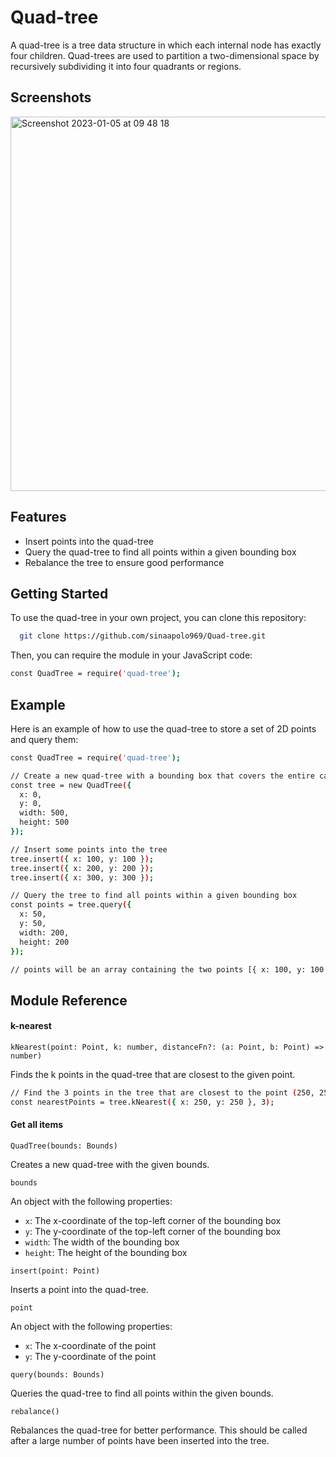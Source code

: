# Quad-tree

A quad-tree is a tree data structure in which each internal node has exactly four children. Quad-trees are used to
partition a two-dimensional space by recursively subdividing it into four quadrants or regions.

## Screenshots
<img width="599" alt="Screenshot 2023-01-05 at 09 48 18" src="https://user-images.githubusercontent.com/45508098/210773722-0b8176b1-7e10-4624-b6f3-355f2cc039e5.png">


## Features

- Insert points into the quad-tree
- Query the quad-tree to find all points within a given bounding box
- Rebalance the tree to ensure good performance


## Getting Started

To use the quad-tree in your own project, you can clone this repository:

```bash
  git clone https://github.com/sinaapolo969/Quad-tree.git
```

Then, you can require the module in your JavaScript code:

```bash
const QuadTree = require('quad-tree');
```

## Example

Here is an example of how to use the quad-tree to store a set of 2D points and query them:

```bash
const QuadTree = require('quad-tree');

// Create a new quad-tree with a bounding box that covers the entire canvas
const tree = new QuadTree({
  x: 0,
  y: 0,
  width: 500,
  height: 500
});

// Insert some points into the tree
tree.insert({ x: 100, y: 100 });
tree.insert({ x: 200, y: 200 });
tree.insert({ x: 300, y: 300 });

// Query the tree to find all points within a given bounding box
const points = tree.query({
  x: 50,
  y: 50,
  width: 200,
  height: 200
});

// points will be an array containing the two points [{ x: 100, y: 100 }, { x: 200, y: 200 }]
```

## Module Reference

#### k-nearest

`kNearest(point: Point, k: number, distanceFn?: (a: Point, b: Point) => number)`

Finds the k points in the quad-tree that are closest to the given point.

```bash
// Find the 3 points in the tree that are closest to the point (250, 250)
const nearestPoints = tree.kNearest({ x: 250, y: 250 }, 3);
```

#### Get all items

`QuadTree(bounds: Bounds)`

Creates a new quad-tree with the given bounds.

`bounds`

An object with the following properties:

- `x`: The x-coordinate of the top-left corner of the bounding box
- `y`: The y-coordinate of the top-left corner of the bounding box
- `width`: The width of the bounding box
- `height`: The height of the bounding box

`insert(point: Point)`

Inserts a point into the quad-tree.

`point`

An object with the following properties:

- `x`: The x-coordinate of the point
- `y`: The y-coordinate of the point

`query(bounds: Bounds)`

Queries the quad-tree to find all points within the given bounds.

`rebalance()`

Rebalances the quad-tree for better performance. This should be called after a large number of points have been inserted
into the tree.


